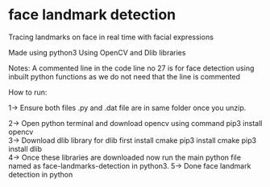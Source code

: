 # face landmark detection
 Tracing landmarks on face in real time with facial expressions

Made using python3 
Using OpenCV and Dlib libraries

Notes:
A commented line in the code line no 27 is for face detection using inbuilt python functions as we do not need that the line is commented 

How to run:

1-> Ensure both files .py and .dat file are in same folder once you unzip.

2-> Open python terminal and download opencv using command 
      pip3 install opencv     
3-> Download dlib library 
      for dlib first install cmake 
      pip3 install cmake
      pip3 install dlib    
4-> Once these libraries are downloaded now run the main python file named as face-landmarks-detection in python3.
5-> Done face landmark detection in python
